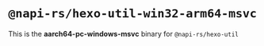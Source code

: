 # `@napi-rs/hexo-util-win32-arm64-msvc`

This is the **aarch64-pc-windows-msvc** binary for `@napi-rs/hexo-util`
